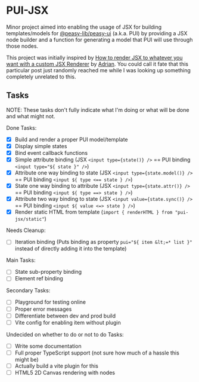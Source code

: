 # PUI-JSX

Minor project aimed into enabling the usage of JSX for building templates/models for [@peasy-lib/peasy-ui](https://github.com/peasy-lib/peasy-lib/blob/main/packages/peasy-ui/README.md) (a.k.a. PUI) by providing a JSX node builder and a function for generating a model that PUI will use through those nodes.

This project was initially inspired by [How to render JSX to whatever you want with a custom JSX Renderer](https://dev.to/afl_ext/how-to-render-jsx-to-whatever-you-want-with-a-custom-jsx-renderer-cjk) by [Adrian](https://dev.to/afl_ext). You could call it fate that this particular post just randomly reached me while I was looking up something completely unrelated to this.

## Tasks
NOTE: These tasks don't fully indicate what I'm doing or what will be done and what might not.


Done Tasks:
- [x] Build and render a proper PUI model/template
- [x] Display simple states
- [x] Bind event callback functions
- [x] Simple attribute binding (JSX `<input type={state()} />` == PUI binding `<input type="${ state }" />`)
- [x] Attribute one way binding to state (JSX `<input type={state.model()} />` == PUI binding `<input ${ type <== state } />`)
- [x] State one way binding to attribute (JSX `<input type={state.attr()} />` == PUI binding `<input ${ type ==> state } />`)
- [x] Attribute two way binding to state (JSX `<input value={state.sync()} />` == PUI binding `<input ${ value <=> state } />`)
- [x] Render static HTML from template (`import { renderHTML } from "pui-jsx/static"`)

Needs Cleanup:
- [ ] Iteration binding (Puts binding as property `pui="${ item &lt;=* list }"` instead of directly adding it into the template)

Main Tasks:
- [ ] State sub-property binding
- [ ] Element ref binding

Secondary Tasks:
- [ ] Playground for testing online
- [ ] Proper error messages
- [ ] Differentiate between dev and prod build
- [ ] Vite config for enabling item without plugin

Undecided on whether to do or not to do Tasks:
- [ ] Write some documentation
- [ ] Full proper TypeScript support (not sure how much of a hassle this might be)
- [ ] Actually build a vite plugin for this
- [ ] HTML5 2D Canvas rendering with nodes
